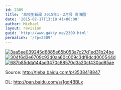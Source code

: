```yaml
---
id: 2309
title: '高校生新闻 2015年1・2月号 高清图'
date: '2015-02-17T13:18:41+08:00'
author: Michael
layout: revision
guid: 'http://www.gakky.me/2309.html'
permalink: '/?p=2309'
---
```


[![3aa5ee039245d6885e65b053a7c27d1ed31b24be](http://www.yui-aragaki.org/wp-content/uploads/2015/02/3aa5ee039245d6885e65b053a7c27d1ed31b24be.jpg)](http://www.yui-aragaki.org/wp-content/uploads/2015/02/3aa5ee039245d6885e65b053a7c27d1ed31b24be.jpg) [![304f6d3e6709c93d0aa60c009c3df8dcd000544d](http://www.yui-aragaki.org/wp-content/uploads/2015/02/304f6d3e6709c93d0aa60c009c3df8dcd000544d.jpg)](http://www.yui-aragaki.org/wp-content/uploads/2015/02/304f6d3e6709c93d0aa60c009c3df8dcd000544d.jpg) [![687b85dda144ad3470c88570d3a20cf430ad85ae](http://www.yui-aragaki.org/wp-content/uploads/2015/02/687b85dda144ad3470c88570d3a20cf430ad85ae.jpg)](http://www.yui-aragaki.org/wp-content/uploads/2015/02/687b85dda144ad3470c88570d3a20cf430ad85ae.jpg)

Source: <http://tieba.baidu.com/p/3538418847>

DL: <http://pan.baidu.com/s/1gd4BBLx>